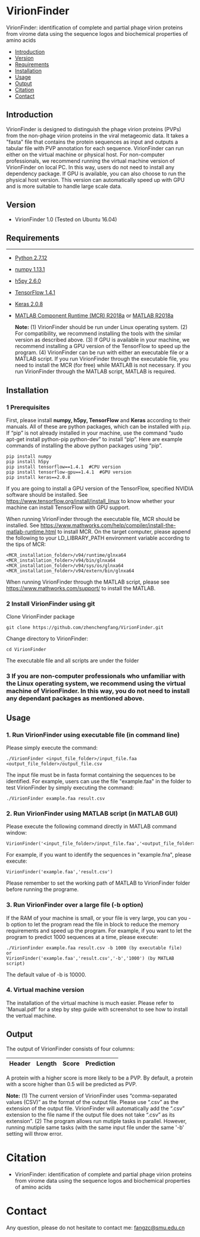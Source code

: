 # VirionFinder
VirionFinder: identification of complete and partial phage virion proteins from virome data using the sequence logos and biochemical properties of amino acids

* [Introduction](#introduction)
* [Version](#version)
* [Requirements](#requirements)
* [Installation](#installation)
* [Usage](#usage)
* [Output](#output)
* [Citation](#citation)
* [Contact](#contact)
    

## Introduction

VirionFinder is designed to distinguish the phage virion proteins (PVPs) from the non-phage virion proteins in the viral metageomic data. It takes a "fasta" file that contains the protein sequences as input and outputs a tabular file with PVP annotation for each sequence. VirionFinder can run either on the virtual machine or physical host. For non-computer professionals, we recommend running the virtual machine version of VirionFinder on local PC. In this way, users do not need to install any dependency package. If GPU is available, you can also choose to run the physical host version. This version can automatically speed up with GPU and is more suitable to handle large scale data.

## Version
+ VirionFinder 1.0 (Tested on Ubuntu 16.04)

## Requirements
------------

+ [Python 2.7.12](https://www.python.org/)
+ [numpy 1.13.1](http://www.numpy.org/)
+ [h5py 2.6.0](http://www.h5py.org/)
+ [TensorFlow 1.4.1](https://www.tensorflow.org/)
+ [Keras 2.0.8](https://keras.io/)
+ [MATLAB Component Runtime (MCR) R2018a](https://www.mathworks.com/products/compiler/matlab-runtime.html) or [MATLAB R2018a](https://www.mathworks.com/products/matlab.html)

  **Note:**
(1) VirionFinder should be run under Linux operating system.
(2) For compatibility, we recommend installing the tools with the similar version as described above.
(3) If GPU is available in your machine, we recommend installing a GPU version of the TensorFlow to speed up the program.
(4) VirionFinder can be run with either an executable file or a MATLAB script. If you run VirionFinder through the executable file, you need to install the MCR (for free) while MATLAB is not necessary. If you run VirionFinder through the MATLAB script, MATLAB is required.



## Installation
### 1 Prerequisites
  
  First, please install **numpy, h5py, TensorFlow** and **Keras** according to their manuals. All of these are python packages, which can be installed with ``pip``. If “pip” is not already installed in your machine, use the command “sudo apt-get install python-pip python-dev” to install “pip”. Here are example commands of installing the above python packages using “pip”.
    
    pip install numpy
    pip install h5py
    pip install tensorflow==1.4.1  #CPU version
    pip install tensorflow-gpu==1.4.1  #GPU version
    pip install keras==2.0.8
    
  If you are going to install a GPU version of the TensorFlow, specified NVIDIA software should be installed. See https://www.tensorflow.org/install/install_linux to know whether your machine can install TensorFlow with GPU support.  
  
  When running VirionFinder through the executable file, MCR should be installed. See https://www.mathworks.com/help/compiler/install-the-matlab-runtime.html to install MCR. On the target computer, please append the following to your LD_LIBRARY_PATH environment variable according to the tips of MCR:
  
    <MCR_installation_folder>/v94/runtime/glnxa64
    <MCR_installation_folder>/v94/bin/glnxa64
    <MCR_installation_folder>/v94/sys/os/glnxa64
    <MCR_installation_folder>/v94/extern/bin/glnxa64
    
  When running VirionFinder through the MATLAB script, please see https://www.mathworks.com/support/ to install the MATLAB.  
 
  
### 2 Install VirionFinder using git
  
  Clone VirionFinder package
  
    git clone https://github.com/zhenchengfang/VirionFinder.git
    
  Change directory to VirionFinder:
  
    cd VirionFinder
    
  The executable file and all scripts are under the folder
  
### 3 If you are non-computer professionals who unfamiliar with the Linux operating system, we recommend using the virtual machine of VirionFinder. In this way, you do not need to install any dependant packages as mentioned above.

## Usage

### 1. Run VirionFinder using executable file (in command line)

  Please simply execute the command:
  
    ./VirionFinder <input_file_folder>/input_file.faa <output_file_folder>/output_file.csv
    
  The input file must be in fasta format containing the sequences to be identified. For example, users can use the file "example.faa" in the folder to test VirionFinder by simply executing the command:
  
    ./VirionFinder example.faa result.csv
    
### 2. Run VirionFinder using MATLAB script (in MATLAB GUI)

  Please execute the following command directly in MATLAB command window:
  
    VirionFinder('<input_file_folder>/input_file.faa','<output_file_folder>/output_file.csv')
    
  For example, if you want to identify the sequences in "example.fna", please execute:
  
    VirionFinder('example.faa','result.csv')
    
  Please remember to set the working path of MATLAB to VirionFinder folder before running the programe.
  

### 3. Run VirionFinder over a large file (-b option)

  If the RAM of your machine is small, or your file is very large, you can you -b option to let the program read the file in block to reduce the memory requirements and speed up the program. For example, if you want to let the program to predict 1000 sequences at a time, please execute:
  
    ./VirionFinder example.faa result.csv -b 1000 (by executable file)
    or
    VirionFinder('example.faa','result.csv','-b','1000') (by MATLAB script)
    
The default value of -b is 10000.

### 4. Virtual machine version
The installation of the virtual machine is much easier. Please refer to 'Manual.pdf' for a step by step guide with screenshot to see how to install the vertual machine.

  
## Output

The output of VirionFinder consists of four columns:

Header | Length | Score | Prediction |
------ | ------ | ----- | --------------- |

A protein with a higher score is more likely to be a PVP. By default, a protein with a score higher than 0.5 will be predicted as PVP.


**Note:**
(1) The current version of VirionFinder uses “comma-separated values (CSV)” as the format of the output file. Please use “.csv” as the extension of the output file. VirionFinder will automatically add the “.csv” extension to the file name if the output file does not take “.csv” as its extension”.
(2) The program allows run mutiple tasks in parallel. However, running mutiple same tasks (with the same input file under the same '-b' setting will throw error. 


# Citation
+ VirionFinder: identification of complete and partial phage virion proteins from virome data using the sequence logos and biochemical properties of amino acids


# Contact
Any question, please do not hesitate to contact me: fangzc@smu.edu.cn

